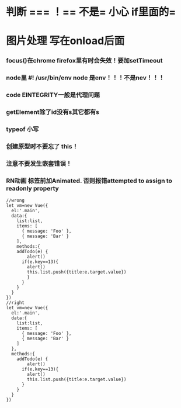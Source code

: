 # 判断 === ！== 不是= 小心 if里面的=
# 图片处理 写在onload后面
### focus()在chrome firefox里有时会失效！要加setTimeout
### node里 #! /usr/bin/env node 是env！！！不是nev！！！
### code EINTEGRITY一般是代理问题
### getElement除了id没有s其它都有s
### typeof 小写
### 创建原型时不要忘了 this！
### 注意不要发生嵌套错误！
### RN动画 标签前加Animated. 否则报错attempted to assign to readonly property
```
//wrong
let vm=new Vue({
  el:'.main',
  data:{
    list:list,
    items: [
      { message: 'Foo' },
      { message: 'Bar' }
    ],
    methods:{
    addTodo(e) {
        alert()
      if(e.key==13){
        alert()
        this.list.push({title:e.target.value})
        }
      }
    }
  }
})
//right
let vm=new Vue({
  el:'.main',
  data:{
    list:list,
    items: [
      { message: 'Foo' },
      { message: 'Bar' }
    ]
  },
  methods:{
    addTodo(e) {
        alert()
      if(e.key==13){
        alert()
        this.list.push({title:e.target.value})
      }
    }
  }
})
```
